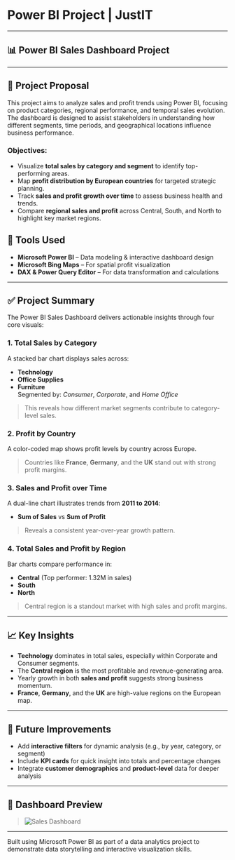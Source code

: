# Power BI Project | JustIT

---

## 📊 Power BI Sales Dashboard Project

---

## 📝 Project Proposal

This project aims to analyze sales and profit trends using Power BI, focusing on product categories, regional performance, and temporal sales evolution. The dashboard is designed to assist stakeholders in understanding how different segments, time periods, and geographical locations influence business performance.

### Objectives:
- Visualize **total sales by category and segment** to identify top-performing areas.
- Map **profit distribution by European countries** for targeted strategic planning.
- Track **sales and profit growth over time** to assess business health and trends.
- Compare **regional sales and profit** across Central, South, and North to highlight key market regions.

## 🔧 Tools Used
- **Microsoft Power BI** – Data modeling & interactive dashboard design  
- **Microsoft Bing Maps** – For spatial profit visualization  
- **DAX & Power Query Editor** – For data transformation and calculations

---

## ✅ Project Summary

The Power BI Sales Dashboard delivers actionable insights through four core visuals:

### 1. Total Sales by Category
A stacked bar chart displays sales across:
- **Technology**
- **Office Supplies**
- **Furniture**  
Segmented by: *Consumer*, *Corporate*, and *Home Office*  
> This reveals how different market segments contribute to category-level sales.

### 2. Profit by Country
A color-coded map shows profit levels by country across Europe.  
> Countries like **France**, **Germany**, and the **UK** stand out with strong profit margins.

### 3. Sales and Profit over Time
A dual-line chart illustrates trends from **2011 to 2014**:
- **Sum of Sales** vs **Sum of Profit**  
> Reveals a consistent year-over-year growth pattern.

### 4. Total Sales and Profit by Region
Bar charts compare performance in:
- **Central** (Top performer: 1.32M in sales)
- **South**
- **North**  
> Central region is a standout market with high sales and profit margins.

---

## 📈 Key Insights

- **Technology** dominates in total sales, especially within Corporate and Consumer segments.
- The **Central region** is the most profitable and revenue-generating area.
- Yearly growth in both **sales and profit** suggests strong business momentum.
- **France**, **Germany**, and the **UK** are high-value regions on the European map.

---

## 🚀 Future Improvements

- Add **interactive filters** for dynamic analysis (e.g., by year, category, or segment)
- Include **KPI cards** for quick insight into totals and percentage changes
- Integrate **customer demographics** and **product-level** data for deeper analysis

---

## 📸 Dashboard Preview

> ![Sales Dashboard](./Screenshot%202025-04-15%20at%2016.43.16.png)


---

Built using Microsoft Power BI as part of a data analytics project to demonstrate data storytelling and interactive visualization skills.

